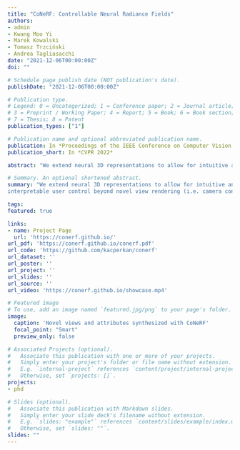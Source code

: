 ```yaml
---
title: "CoNeRF: Controllable Neural Radiance Fields"
authors:
- admin
- Kwang Moo Yi
- Marek Kowalski
- Tomasz Trzciński
- Andrea Tagliasacchi
date: "2021-12-06T00:00:00Z"
doi: ""

# Schedule page publish date (NOT publication's date).
publishDate: "2021-12-06T00:00:00Z"

# Publication type.
# Legend: 0 = Uncategorized; 1 = Conference paper; 2 = Journal article;
# 3 = Preprint / Working Paper; 4 = Report; 5 = Book; 6 = Book section;
# 7 = Thesis; 8 = Patent
publication_types: ["1"]

# Publication name and optional abbreviated publication name.
publication: In *Proceedings of the IEEE Conference on Computer Vision and Pattern Recognition 2022*
publication_short: In *CVPR 2022*

abstract: "We extend neural 3D representations to allow for intuitive and interpretable user control beyond novel view rendering (i.e. camera control). We allow the user to annotate which part of the scene one wishes to control with just a small number of mask annotations in the training images. Our key idea is to treat the attributes as latent variables that are regressed by the neural network given the scene encoding. This leads to a few-shot learning framework, where attributes are discovered automatically by the framework, when annotations are not provided. We apply our method to various scenes with different types of controllable attributes (e.g. expression control on human faces, or state control in movement of inanimate objects). Overall, we demonstrate, to the best of our knowledge, for the first time novel view and novel attribute re-rendering of scenes from a single video."

# Summary. An optional shortened abstract.
summary: "We extend neural 3D representations to allow for intuitive and
interpretable user control beyond novel view rendering (i.e. camera control). We demonstrate, to the best of our knowledge, for the first time novel view and novel attribute re-rendering of scenes from a single video."

tags:
featured: true

links:
- name: Project Page
  url: 'https://conerf.github.io/'
url_pdf: 'https://conerf.github.io/conerf.pdf'
url_code: 'https://github.com/kacperkan/conerf'
url_dataset: ''
url_poster: ''
url_project: ''
url_slides: ''
url_source: ''
url_video: 'https://conerf.github.io/showcase.mp4'

# Featured image
# To use, add an image named `featured.jpg/png` to your page's folder. 
image:
  caption: 'Novel views and attributes synthesized with CoNeRF'
  focal_point: "Smart"
  preview_only: false

# Associated Projects (optional).
#   Associate this publication with one or more of your projects.
#   Simply enter your project's folder or file name without extension.
#   E.g. `internal-project` references `content/project/internal-project/index.md`.
#   Otherwise, set `projects: []`.
projects:
- phd

# Slides (optional).
#   Associate this publication with Markdown slides.
#   Simply enter your slide deck's filename without extension.
#   E.g. `slides: "example"` references `content/slides/example/index.md`.
#   Otherwise, set `slides: ""`.
slides: ""
---
```

